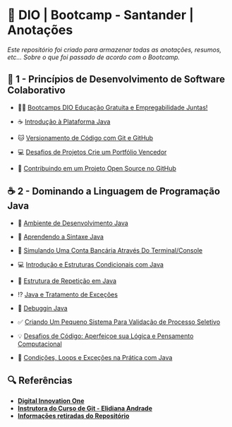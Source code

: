 # 📅 DIO | Bootcamp - Santander | Anotações

*Este repositório foi criado para armazenar todas as anotações, resumos, etc... Sobre o que foi passado de acordo com o Bootcamp.*

## 🧠 1 - Princípios de Desenvolvimento de Software Colaborativo

- 👨‍🎓 [Bootcamps DIO Educação Gratuita e Empregabilidade Juntas!](https://github.com/gustavocarmomendes/Bootcamp-Santander/blob/main/1%20-%20Princ%C3%ADpios%20de%20Desenvolvimento%20de%20Software%20Colaborativo/1%20-%20Bootcamps%20DIO%20Educa%C3%A7%C3%A3o%20Gratuita%20e%20Empregabilidade%20Juntas!.md)

- ☕ [Introdução à Plataforma Java](https://github.com/gustavocarmomendes/Bootcamp-Santander/blob/main/1%20-%20Princ%C3%ADpios%20de%20Desenvolvimento%20de%20Software%20Colaborativo/2%20-%20Introdu%C3%A7%C3%A3o%20%C3%A0%20Plataforma%20Java.md)

- 🐱 [Versionamento de Código com Git e GitHub](https://github.com/gustavocarmomendes/Bootcamp-Santander/blob/main/1%20-%20Princ%C3%ADpios%20de%20Desenvolvimento%20de%20Software%20Colaborativo/3%20-%20Versionamento%20de%20C%C3%B3digo%20com%20Git%20e%20GitHub.md)

- 💻 [Desafios de Projetos Crie um Portfólio Vencedor](https://github.com/gustavocarmomendes/Bootcamp-Santander/blob/main/1%20-%20Princ%C3%ADpios%20de%20Desenvolvimento%20de%20Software%20Colaborativo/4%20-%20Desafios%20de%20Projetos%20Crie%20um%20Portf%C3%B3lio%20Vencedor.md)

- 💼 [Contribuindo em um Projeto Open Source no GitHub](https://github.com/gustavocarmomendes/Bootcamp-Santander/blob/main/1%20-%20Princ%C3%ADpios%20de%20Desenvolvimento%20de%20Software%20Colaborativo/5%20-%20Contribuindo%20em%20um%20Projeto%20Open%20Source%20no%20GitHub.md)

## ☕ 2 - Dominando a Linguagem de Programação Java

- 🚪 [Ambiente de Desenvolvimento Java]()

- 🚨 [Aprendendo a Sintaxe Java]()

- 💸 [Simulando Uma Conta Bancária Através Do Terminal/Console]()

- 💻 [Introdução e Estruturas Condicionais com Java]()

- 🔁 [Estrutura de Repetição em Java]()

- ⁉ [Java e Tratamento de Exceções]()

- 📃 [Debuggin Java]()

- ✅ [Criando Um Pequeno Sistema Para Validação de Processo Seletivo]()

- 💡 [Desafios de Código: Aperfeiçoe sua Lógica e Pensamento Computacional]()

- 🚦 [Condições, Loops e Exceções na Prática com Java]()


## 🔍 Referências
- ****[Digital Innovation One](https://www.dio.me)****
- ****[Instrutora do Curso de Git - Elidiana Andrade](https://github.com/elidianaandrade)****
- ****[Informações retiradas do Repositório](https://github.com/elidianaandrade/dio-curso-git-github)****
